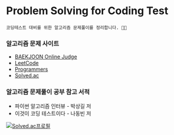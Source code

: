 # Problem Solving for Coding Test

    코딩테스트 대비를 위한 알고리즘 문제풀이를 정리합니다. 🧑‍💻


### 알고리즘 문제 사이트

  * [BAEKJOON Online Judge](https://www.acmicpc.net/user/ehddud2468)
  * [LeetCode](https://leetcode.com/chuncheonian/)
  * [Programmers](https://programmers.co.kr/learn/challenges?tab=all_challenges)
  * [Solved.ac](https://solved.ac/profile/ehddu2468)

### 알고리즘 문제풀이 공부 참고 서적

  * 파이썬 알고리즘 인터뷰 - 박상길 저
  * 이것이 코딩 테스트이다 - 나동빈 저


[![Solved.ac프로필](http://mazassumnida.wtf/api/v2/generate_badge?boj=ehddud2468)](https://solved.ac/profile/ehddud2468)